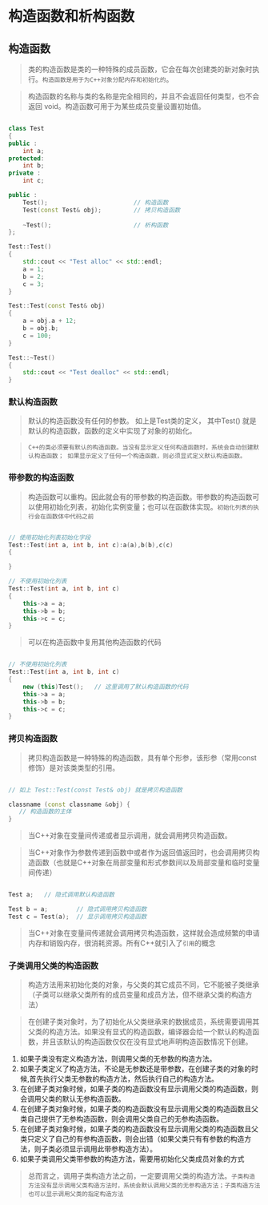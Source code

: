 # 构造函数和析构函数 

## 构造函数

> 类的构造函数是类的一种特殊的成员函数，它会在每次创建类的新对象时执行。`构造函数是用于为C++对象分配内存和初始化的`。

> 构造函数的名称与类的名称是完全相同的，并且不会返回任何类型，也不会返回 void。构造函数可用于为某些成员变量设置初始值。

```c++

class Test
{
public :
	int a;
protected:
	int b;
private :
	int c;

public :
	Test();                        // 构造函数
	Test(const Test& obj);         // 拷贝构造函数
	
	~Test();                       // 析构函数
};

Test::Test()
{
	std::cout << "Test alloc" << std::endl;
	a = 1;
	b = 2;
	c = 3;
}

Test::Test(const Test& obj)
{
	a = obj.a + 12;
	b = obj.b;
	c = 100;
}

Test::~Test()
{
	std::cout << "Test dealloc" << std::endl;
}


```

### 默认构造函数

> 默认的构造函数没有任何的参数。 如上是Test类的定义， 其中Test() 就是默认的构造函数，函数的定义中实现了对象的初始化。

> `C++的类必须要有默认的构造函数。当没有显示定义任何构造函数时，系统会自动创建默认构造函数； 如果显示定义了任何一个构造函数，则必须显式定义默认构造函数。`

### 带参数的构造函数

> 构造函数可以重构。因此就会有的带参数的构造函数。带参数的构造函数可以使用初始化列表，初始化实例变量；也可以在函数体实现。`初始化列表的执行会在函数体中代码之前`

```c++

// 使用初始化列表初始化字段
Test::Test(int a, int b, int c):a(a),b(b),c(c)
{

}

// 不使用初始化列表
Test::Test(int a, int b, int c)
{
    this->a = a;
    this->b = b;
    this->c = c;
}
```

> 可以在构造函数中复用其他构造函数的代码

```c++

// 不使用初始化列表
Test::Test(int a, int b, int c)
{
    new (this)Test();   // 这里调用了默认构造函数的代码
    this->a = a;
    this->b = b;
    this->c = c;
}
```


### 拷贝构造函数

> 拷贝构造函数是一种特殊的构造函数，具有单个形参，该形参（常用const修饰）是对该类类型的引用。

``` C++ 

// 如上 Test::Test(const Test& obj) 就是拷贝构造函数

classname (const classname &obj) {
   // 构造函数的主体
}

```

> 当C++对象在变量间传递或者显示调用，就会调用拷贝构造函数。

> 当C++对象作为参数传递到函数中或者作为返回值返回时，也会调用拷贝构造函数（也就是C++对象在局部变量和形式参数间以及局部变量和临时变量间传递）

```C++

Test a;   // 隐式调用默认构造函数

Test b = a;        // 隐式调用拷贝构造函数
Test c = Test(a);  // 显示调用拷贝构造函数 

```

> 当C++对象在变量间传递就会调用拷贝构造函数，这样就会造成频繁的申请内存和销毁内存，很消耗资源。所有C++就引入了`引用`的概念

### 子类调用父类的构造函数

> 构造方法用来初始化类的对象，与父类的其它成员不同，它不能被子类继承（子类可以继承父类所有的成员变量和成员方法，但不继承父类的构造方法）

> 在创建子类对象时，为了初始化从父类继承来的数据成员，系统需要调用其父类的构造方法。如果没有显式的构造函数，编译器会给一个默认的构造函数，并且该默认的构造函数仅仅在没有显式地声明构造函数情况下创建。


1. 如果子类没有定义构造方法，则调用父类的无参数的构造方法。
2. 如果子类定义了构造方法，不论是无参数还是带参数，在创建子类的对象的时候,首先执行父类无参数的构造方法，然后执行自己的构造方法。
3. 在创建子类对象时候，如果子类的构造函数没有显示调用父类的构造函数，则会调用父类的默认无参构造函数。
4. 在创建子类对象时候，如果子类的构造函数没有显示调用父类的构造函数且父类自己提供了无参构造函数，则会调用父类自己的无参构造函数。
5. 在创建子类对象时候，如果子类的构造函数没有显示调用父类的构造函数且父类只定义了自己的有参构造函数，则会出错（如果父类只有有参数的构造方法，则子类必须显示调用此带参构造方法）。
6. 如果子类调用父类带参数的构造方法，需要用初始化父类成员对象的方式

> 总而言之，调用子类构造方法之前，一定要调用父类的构造方法。`子类构造方法没有显示调用父类构造方法时，系统会默认调用父类的无参构造方法；子类构造方法也可以显示调用父类的指定构造方法`